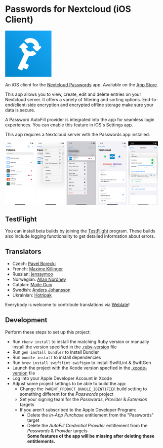 # Passwords for Nextcloud (iOS Client)

<img src="https://raw.githubusercontent.com/johannes-schliephake/nextcloud-passwords-ios/main/Icon.svg" width="150">

An iOS client for the [Nextcloud Passwords](https://git.mdns.eu/nextcloud/passwords) app. Available on the [App Store](https://apps.apple.com/app/id1546212226).

This app allows you to view, create, edit and delete entries on your Nextcloud server. It offers a variety of filtering and sorting options. End-to-end/client-side encryption and encrypted offline storage make sure your data is secure.

A Password AutoFill provider is integrated into the app for seamless login experiences. You can enable this feature in iOS's Settings app.

This app requires a Nextcloud server with the Passwords app installed.

<img src="https://raw.githubusercontent.com/johannes-schliephake/nextcloud-passwords-ios/main/fastlane/screenshots/en-US/iPhone%2014-1.png" width="19%"> <img src="https://raw.githubusercontent.com/johannes-schliephake/nextcloud-passwords-ios/main/fastlane/screenshots/en-US/iPhone%2014-2.png" width="19%"> <img src="https://raw.githubusercontent.com/johannes-schliephake/nextcloud-passwords-ios/main/fastlane/screenshots/en-US/iPhone%2014-3.png" width="19%"> <img src="https://raw.githubusercontent.com/johannes-schliephake/nextcloud-passwords-ios/main/fastlane/screenshots/en-US/iPhone%2014-4.png" width="19%"> <img src="https://raw.githubusercontent.com/johannes-schliephake/nextcloud-passwords-ios/main/fastlane/screenshots/en-US/iPhone%2014-5.png" width="19%">

## TestFlight

You can install beta builds by joining the [TestFlight](https://testflight.apple.com/join/iuljLJ4u) program. These builds also include logging functionality to get detailed information about errors.

## Translators

- Czech: [Pavel Borecki](https://github.com/p-bo)
- French: [Maxime Killinger](https://github.com/maxime-killinger)
- Russian: [jensaymoo](https://github.com/jensaymoo)
- Norwegian: [Allan Nordhøy](https://github.com/comradekingu)
- Catalan: [Maite Guix](https://hosted.weblate.org/user/maite.guix)
- Swedish: [Anders Johansson](https://github.com/tellustheguru)
- Ukrainian: [Hotripak](https://github.com/Hotr1pak)

Everybody is welcome to contribute translations via [Weblate](https://hosted.weblate.org/engage/nextcloud-passwords-ios)!

## Development
Perform these steps to set up this project:
- Run `rbenv install` to install the matching Ruby version or manually install the version specified in the [.ruby-version](.ruby-version) file
- Run `gem install bundler` to install Bundler
- Run `bundle install` to install dependencies
- Run `brew install swiftlint swiftgen` to install SwiftLint & SwiftGen
- Launch the project with the Xcode version specfied in the [.xcode-version](.xcode-version) file
- Log into your Apple Developer Account in Xcode
- Adjust some project settings to be able to build the app:
  + Change the `PARENT_PRODUCT_BUNDLE_IDENTIFIER` build setting to something different for the *Passwords* project
  + Set your signing team for the *Passwords*, *Provider* & *Extension* targets
  + If you aren't subscribed to the Apple Developer Program:
    - Delete the *In-App Purchase* entitlement from the "Passwords" target
    - Delete the *AutoFill Credential Provider* entitlement from the *Passwords* & *Provider* targets<br>
      **Some features of the app will be missing after deleting these entitlements.**

